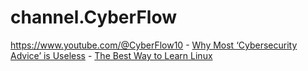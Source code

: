 # channel.CyberFlow
https://www.youtube.com/@CyberFlow10 - [Why Most ‘Cybersecurity Advice’ is Useless](https://youtu.be/5y4_k25kMfY) - [The Best Way to Learn Linux](https://youtu.be/zIdv2NDRExI)
